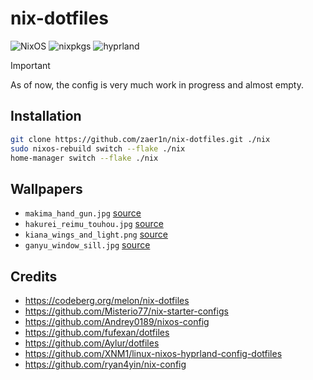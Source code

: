 # nix-dotfiles
![NixOS](https://img.shields.io/badge/NixOS-2a2630.svg?style=flat&logo=nixos&logoColor=%23CAD3F5)
![nixpkgs](https://img.shields.io/badge/nixpkgs-unstable-informational?style=flat&logo=nixos&logoColor=%23CAD3F5&labelColor=%232a2630&color=%2346397f)
![hyprland](https://img.shields.io/badge/hyprland-stable-informational?style=flat&logo=hyprland&logoColor=%23CAD3F5&labelColor=%232a2630&color=%23296272)

> [!IMPORTANT]
> As of now, the config is very much work in progress and almost empty.

## Installation
```bash
git clone https://github.com/zaer1n/nix-dotfiles.git ./nix
sudo nixos-rebuild switch --flake ./nix
home-manager switch --flake ./nix
```

## Wallpapers
- `makima_hand_gun.jpg` [source](https://wallhaven.cc/w/rdeer1)
- `hakurei_reimu_touhou.jpg` [source](https://wallhaven.cc/w/pk526m)
- `kiana_wings_and_light.png` [source](https://wallhaven.cc/w/j3kj3p)
- `ganyu_window_sill.jpg` [source](https://wallhaven.cc/w/72r8ry)

## Credits
- https://codeberg.org/melon/nix-dotfiles
- https://github.com/Misterio77/nix-starter-configs
- https://github.com/Andrey0189/nixos-config
- https://github.com/fufexan/dotfiles
- https://github.com/Aylur/dotfiles
- https://github.com/XNM1/linux-nixos-hyprland-config-dotfiles
- https://github.com/ryan4yin/nix-config